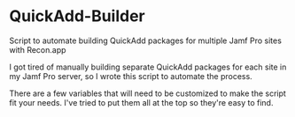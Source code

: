 # QuickAdd-Builder
Script to automate building QuickAdd packages for multiple Jamf Pro sites with Recon.app

I got tired of manually building separate QuickAdd packages for each site in my Jamf Pro server, so I wrote this script to automate the process.

There are a few variables that will need to be customized to make the script fit your needs. I've tried to put them all at the top so they're easy to find.
